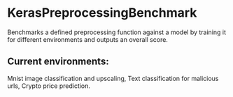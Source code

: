 # KerasPreprocessingBenchmark
Benchmarks a defined preprocessing function against a model by training it for different environments and outputs an overall score.

## Current environments:
Mnist image classification and upscaling,
Text classification for malicious urls,
Crypto price prediction.

